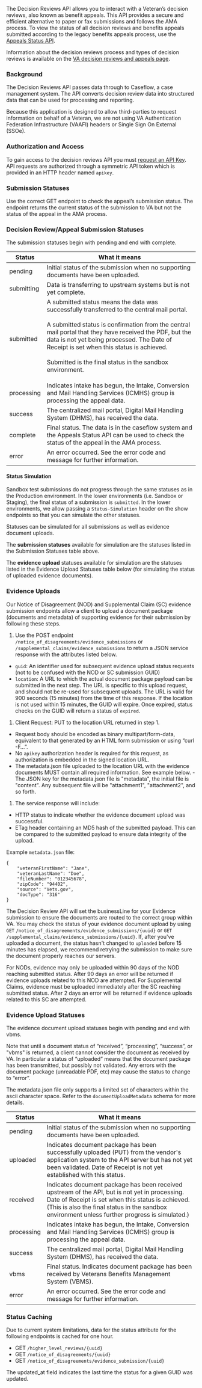 The Decision Reviews API allows you to interact with a Veteran’s decision reviews, also known as benefit appeals. This API provides a secure and efficient alternative to paper or fax submissions and follows the AMA process. To view the status of all decision reviews and benefits appeals submitted according to the legacy benefits appeals process, use the [Appeals Status API](/explore/appeals/docs/appeals?version=current).

Information about the decision reviews process and types of decision reviews is available on the [VA decision reviews and appeals page](https://www.va.gov/decision-reviews/#request-a-decision-review-or-appeal).

### Background
The Decision Reviews API passes data through to Caseflow, a case management system. The API converts decision review data into structured data that can be used for processing and reporting.

Because this application is designed to allow third-parties to request information on behalf of a Veteran, we are not using VA Authentication Federation Infrastructure (VAAFI) headers or Single Sign On External (SSOe).

### Authorization and Access
To gain access to the decision reviews API you must [request an API Key](/apply). API requests are authorized through a symmetric API token which is provided in an HTTP header named `apikey`.

### Submission Statuses

Use the correct GET endpoint to check the appeal’s submission status. The endpoint returns the current status of the submission to VA but not the status of the appeal in the AMA process.

### Decision Review/Appeal Submission Statuses

The submission statuses begin with pending and end with complete.

| Status      | What it means |
| ---        |     ---     |
| pending      | Initial status of the submission when no supporting documents have been uploaded. |
| submitting   | Data is transferring to upstream systems but is not yet complete. |
| submitted   | A submitted status means the data was successfully transferred to the central mail portal.<br /><br />A submitted status is confirmation from the central mail portal that they have received the PDF, but the data is not yet being processed. The Date of Receipt is set when this status is achieved.<br /><br />Submitted is the final status in the sandbox environment.<p> |
| processing   | Indicates intake has begun, the Intake, Conversion and Mail Handling Services (ICMHS) group is processing the appeal data. |
| success   | The centralized mail portal, Digital Mail Handling System (DHMS), has received the data. |
| complete   | Final status. The data is in the caseflow system and the Appeals Status API can be used to check the status of the appeal in the AMA process. |
| error   | An error occurred. See the error code and message for further information. |

#### Status Simulation

Sandbox test submissions do not progress through the same statuses as in the Production environment. In the lower environments (i.e. Sandbox or Staging), the final status of a submission is `submitted`. In the lower environments, we allow passing a `Status-Simulation` header on the show endpoints so that you can simulate the other statuses.

Statuses can be simulated for all submissions as well as evidence document uploads.

The **submission statuses** available for simulation are the statuses listed in the Submission Statuses table above.

The **evidence upload** statuses available for simulation are the statuses listed in the Evidence Upload Statuses table below (for simulating the status of uploaded evidence documents).

### Evidence Uploads

Our Notice of Disagreement (NOD) and Supplemental Claim (SC) evidence submission endpoints allow a client to upload a document package (documents and metadata) of supporting evidence for their submission by following these steps.

1. Use the POST endpoint `/notice_of_disagreements/evidence_submissions` or `/supplemental_claims/evidence_submissions` to return a JSON service response with the attributes listed below.

- `guid`: An identifier used for subsequent evidence upload status requests (not to be confused with the NOD or SC submission GUID)
- `location`: A URL to which the actual document package payload can be submitted in the next step. The URL is specific to this upload request, and should not be re-used for subsequent uploads. The URL is valid for 900 seconds (15 minutes) from the time of this response. If the location is not used within 15 minutes, the GUID will expire. Once expired, status checks on the GUID will return a status of `expired`.
1. Client Request: PUT to the location URL returned in step 1.

- Request body should be encoded as binary multipart/form-data, equivalent to that generated by an HTML form submission or using “curl -F…”.
- No `apikey` authorization header is required for this request, as authorization is embedded in the signed location URL.
- The metadata.json file uploaded to the location URL with the evidence documents MUST contain all required information.  See example below.
-The JSON key for the metadata.json file is "metadata", the initial file is "content". Any subsequent file will be "attachment1", "attachment2", and so forth.

1. The service response will include:

- HTTP status to indicate whether the evidence document upload was successful.
- ETag header containing an MD5 hash of the submitted payload. This can be compared to the submitted payload to ensure data integrity of the upload.

Example `metadata.json` file:
```
{
    "veteranFirstName": "Jane",
    "veteranLastName": "Doe",
    "fileNumber": "012345678",
    "zipCode": "94402",
    "source": "Vets.gov",
    "docType": "316"
}
```
The Decision Review API will set the businessLine for your Evidence submission to ensure the documents are routed to the correct group within VA.
You may check the status of your evidence document upload by using `GET` `/notice_of_disagreements/evidence_submissions/{uuid}` or `GET` `/supplemental_claims/evidence_submissions/{uuid}`. If, after you've uploaded a document, the status hasn't changed to `uploaded` before 15 minutes has elapsed, we recommend retrying the submission to make sure the document properly reaches our servers.

For NODs, evidence may only be uploaded within 90 days of the NOD reaching submitted status. After 90 days an error will be returned if evidence uploads related to this NOD are attempted.
For Supplemental Claims, evidence must be uploaded immediately after the SC reaching submitted status. After 2 days an error will be returned if evidence uploads related to this SC are attempted.

### Evidence Upload Statuses

The evidence document upload statuses begin with pending and end with vbms.

Note that until a document status of “received”, “processing”, “success”, or "vbms" is returned, a client cannot consider the document as received by VA. In particular a status of “uploaded” means that the document package has been transmitted, but possibly not validated. Any errors with the document package (unreadable PDF, etc) may cause the status to change to “error”.

The metadata.json file only supports a limited set of characters within the ascii character space. Refer to the `documentUploadMetadata` schema for more details.

| Status      | What it means |
| ---        |     ---     |
| pending      | Initial status of the submission when no supporting documents have been uploaded. |
| uploaded   | Indicates document package has been successfully uploaded (PUT) from the vendor's application system to the API server but has not yet been validated. Date of Receipt is not yet established with this status. |
| received   | Indicates document package has been received upstream of the API, but is not yet in processing. Date of Receipt is set when this status is achieved. (This is also the final status in the sandbox environment unless further progress is simulated.) |
| processing   | Indicates intake has begun, the Intake, Conversion and Mail Handling Services (ICMHS) group is processing the appeal data. |
| success   | The centralized mail portal, Digital Mail Handling System (DHMS), has received the data. |
| vbms   | Final status. Indicates document package has been received by Veterans Benefits Management System (VBMS). |
| error   | An error occurred. See the error code and message for further information. |

### Status Caching

Due to current system limitations, data for the status attribute for the following endpoints is cached for one hour.

- GET `/higher_level_reviews/{uuid}`
- GET `/notice_of_disagreements/{uuid}`
- GET `/notice_of_disagreements/evidence_submission/{uuid}`

The updated_at field indicates the last time the status for a given GUID was updated.

